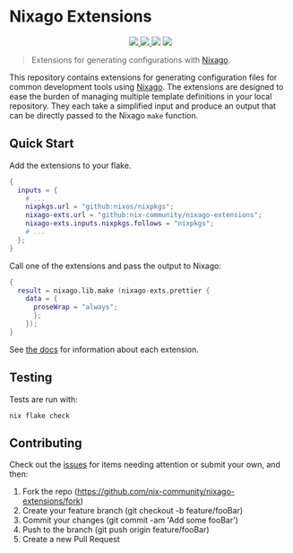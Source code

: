 # Nixago Extensions

<p align="center">
    <a href="https://github.com/nix-community/nixago-extensions/actions/workflows/ci.yml">
        <img src="https://img.shields.io/github/workflow/status/nix-community/nixago-extensions/CI?label=CI"/>
    </a>
    <a href="https://nix-community.github.io/nixago-extensions">
        <img src="https://img.shields.io/github/workflow/status/nix-community/nixago-extensions/CI?label=Docs"/>
    </a>
    <img src="https://img.shields.io/github/license/nix-community/nixago-extensions"/>
    <a href="https://builtwithnix.org">
        <img src="https://img.shields.io/badge/-Built%20with%20Nix-green">
    </a>
</p>

> Extensions for generating configurations with [Nixago][1].

This repository contains extensions for generating configuration files for
common development tools using [Nixago][1]. The extensions are designed to ease
the burden of managing multiple template definitions in your local repository.
They each take a simplified input and produce an output that can be directly
passed to the Nixago `make` function.

## Quick Start

Add the extensions to your flake.

```nix
{
  inputs = {
    # ...
    nixpkgs.url = "github:nixos/nixpkgs";
    nixago-exts.url = "github:nix-community/nixago-extensions";
    nixago-exts.inputs.nixpkgs.follows = "nixpkgs";
    # ...
  };
}
```

Call one of the extensions and pass the output to Nixago:

```nix
{
  result = nixago.lib.make (nixago-exts.prettier {
    data = {
      proseWrap = "always";
      };
    });
}
```

See [the docs][2] for information about each extension.

## Testing

Tests are run with:

```shell
nix flake check
```

## Contributing

Check out the [issues][3] for items needing attention or submit your own, and
then:

1. Fork the repo (<https://github.com/nix-community/nixago-extensions/fork>)
2. Create your feature branch (git checkout -b feature/fooBar)
3. Commit your changes (git commit -am 'Add some fooBar')
4. Push to the branch (git push origin feature/fooBar)
5. Create a new Pull Request

[1]: https://github.com/nix-community/nixago
[2]: https://nix-community.github.io/nixago-extensions/
[3]: https://github.com/nix-community/nixago-extensions/issues
